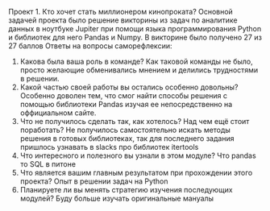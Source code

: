 Проект 1. Кто хочет стать миллионером кинопроката? 
    Основной задачей проекта было решение викторины из задач по аналитике данных в ноутбуке Jupiter
при помощи языка программирования Python и библиотек для него Pandas и Numpy.
    В викторине было получено 27 из 27 баллов
 Ответы на вопросы саморефлексии:

1. Какова была ваша роль в команде?
Как таковой команды не было, просто желающие обменивались мнением и делились трудностями в решении.
2. Какой частью своей работы вы остались особенно довольны?
Особенно доволен тем, что смог найти способы решения с помощью библиотеки Pandas изучая ее непосредственно
на оффициальном сайте.
3. Что не получилось сделать так, как хотелось? Над чем ещё стоит поработать?
Не получилось самостоятельно искать методы решения в готовых библиотеках, так для последнего задания пришлось 
узнавать в slacks про библиотек itertools
4. Что интересного и полезного вы узнали в этом модуле?
Что pandas то SQL в питоне
5. Что является вашим главным результатом при прохождении этого проекта?
Опыт в решении задач на Python
6. Планируете ли вы менять стратегию изучения последующих модулей?
Буду больше изучать оригинальные мануалы
